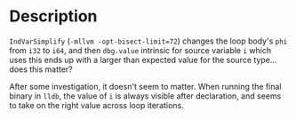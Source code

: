 # Description

`IndVarSimplify` (`-mllvm -opt-bisect-limit=72`) changes the loop body's `phi`
from `i32` to `i64`, and then `dbg.value` intrinsic for source variable `i`
which uses this ends up with a larger than expected value for the source type...
does this matter?

After some investigation, it doesn't seem to matter. When running the final
binary in `lldb`, the value of `i` is always visible after declaration, and
seems to take on the right value across loop iterations.
